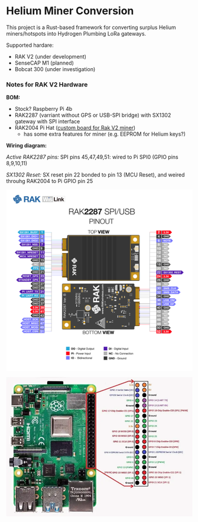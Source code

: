 # Helium Miner Conversion

This project is a Rust-based framework for converting surplus Helium miners/hotspots into Hydrogen Plumbing LoRa gateways.

Supported hardare:
- RAK V2 (under development)
- SenseCAP M1 (planned)
- Bobcat 300 (under investigation)

### Notes for RAK V2 Hardware

**BOM:**

- Stock? Raspberry Pi 4b 
- RAK2287 (varriant without GPS or USB-SPI bridge) with SX1302 gateway with SPI interface
- RAK2004 Pi Hat ([custom board for Rak V2 miner](https://forum.rakwireless.com/t/pi-hats-rak2003-vs-rak2004/8257))
   - has some extra features for miner (e.g. EEPROM for Helium keys?)

**Wiring diagram:**

*Active RAK2287 pins:* SPI pins 45,47,49,51: wired to Pi SPI0 (GPIO pins 8,9,10,11)

*SX1302 Reset:* SX reset pin 22 bonded to pin 13 (MCU Reset), and weired throuhg RAK2004 to Pi GPIO pin 25

![Alt text](docs/image/rak2287_pinout.png)

![Alt text](docs/image/pi4_pinout.png)
